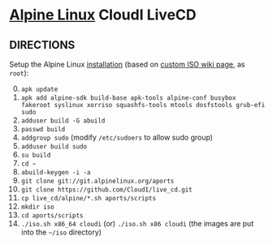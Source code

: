 [Alpine Linux](https://alpinelinux.org/) CloudI LiveCD
======================================================

DIRECTIONS
----------

Setup the Alpine Linux [installation](https://www.alpinelinux.org/downloads/) (based on [custom ISO wiki page](https://wiki.alpinelinux.org/wiki/How_to_make_a_custom_ISO_image_with_mkimage), as `root`):

0. `apk update`
1. `apk add alpine-sdk build-base apk-tools alpine-conf busybox fakeroot syslinux xorriso squashfs-tools mtools dosfstools grub-efi sudo`
2. `adduser build -G abuild`
3. `passwd build`
4. `addgroup sudo` (modify `/etc/sudoers` to allow sudo group)
5. `adduser build sudo`
6. `su build`
7. `cd ~`
8. `abuild-keygen -i -a`
9. `git clone git://git.alpinelinux.org/aports`
10. `git clone https://github.com/CloudI/live_cd.git`
11. `cp live_cd/alpine/*.sh aports/scripts`
12. `mkdir iso`
13. `cd aports/scripts`
14. `./iso.sh x86_64 cloudi` (or) `./iso.sh x86 cloudi`
   (the images are put into the `~/iso` directory)

